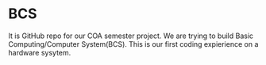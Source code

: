 # BCS
It is GitHub repo for our COA semester project.
We are trying to build Basic Computing/Computer System(BCS).
This is our first coding expierience on a hardware sysytem.
